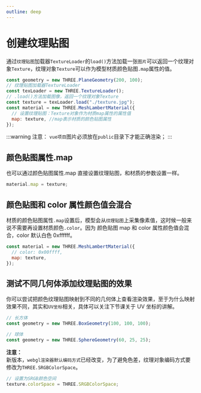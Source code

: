 ```yaml
---
outline: deep
---
```


# 创建纹理贴图

通过`纹理贴图`加载器`TextureLoader`的`load()`方法加载一张`图片`可以返回一个纹理对象`Texture`，纹理对象`Texture`可以作为模型材质颜色贴图`.map`属性的值。

```js
const geometry = new THREE.PlaneGeometry(200, 100);
// 纹理贴图加载器TextureLoader
const texLoader = new THREE.TextureLoader();
// .load()方法加载图像，返回一个纹理对象Texture
const texture = texLoader.load("./texture.jpg");
const material = new THREE.MeshLambertMaterial({
  // 设置纹理贴图：Texture对象作为材质map属性的属性值
  map: texture, //map表示材质的颜色贴图属性
});
```

:::warning 注意：
`vue项目`图片必须放在`public`目录下才能正确渲染；
:::

## 颜色贴图属性.map

也可以通过颜色贴图属性.map 直接设置纹理贴图，和材质的参数设置一样。

```js
material.map = texture;
```

## 颜色贴图和 color 属性颜色值会混合

材质的颜色贴图属性`.map`设置后，模型会从`纹理贴图`上采集像素值，这时候一般来说不需要再设置材质颜色`.color`。因为 颜色贴图 map 和 color 属性颜色值会混合，color 默认白色 0xffffff。

```js
const material = new THREE.MeshLambertMaterial({
  // color: 0x00ffff,
  map: texture,
});
```

## 测试不同几何体添加纹理贴图的效果

你可以尝试把颜色纹理贴图映射到不同的几何体上查看渲染效果，至于为什么映射效果不同，其实和`UV坐标`相关，具体可以关注下节课关于 UV 坐标的讲解。

```js
// 长方体
const geometry = new THREE.BoxGeometry(100, 100, 100);

// 球体
const geometry = new THREE.SphereGeometry(60, 25, 25);
```

**注意：** <br />
新版本，`webgl渲染器默认编码方式`已经改变，为了避免色差，纹理对象编码方式要修改为`THREE.SRGBColorSpace`。

```js
// 设置为SRGB颜色空间
texture.colorSpace = THREE.SRGBColorSpace;
```
